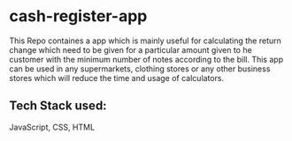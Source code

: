 # cash-register-app
 This Repo containes a app which is mainly useful for calculating the return change which need to be given for a particular amount given to he customer with the minimum number of notes according to the bill. This app can be used in any supermarkets, clothing stores or any other business stores which will reduce the time and usage of calculators.
 ## Tech Stack used:
  JavaScript, CSS, HTML
